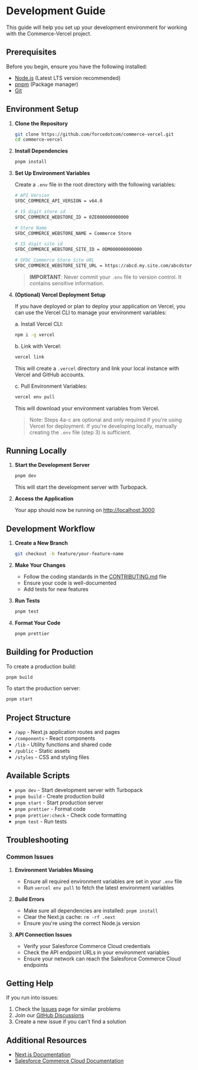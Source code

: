# Development Guide

This guide will help you set up your development environment for working with the Commerce-Vercel project.

## Prerequisites

Before you begin, ensure you have the following installed:

- [Node.js](https://nodejs.org/) (Latest LTS version recommended)
- [pnpm](https://pnpm.io/) (Package manager)
- [Git](https://git-scm.com/)

## Environment Setup

1. **Clone the Repository**
   ```bash
   git clone https://github.com/forcedotcom/commerce-vercel.git
   cd commerce-vercel
   ```

2. **Install Dependencies**
   ```bash
   pnpm install
   ```

3. **Set Up Environment Variables**
   
   Create a `.env` file in the root directory with the following variables:

   ```bash
   # API Version
   SFDC_COMMERCE_API_VERSION = v64.0

   # 15 digit store id
   SFDC_COMMERCE_WEBSTORE_ID = 0ZE000000000000

   # Store Name
   SFDC_COMMERCE_WEBSTORE_NAME = Commerce Store

   # 15 digit site id
   SFDC_COMMERCE_WEBSTORE_SITE_ID = 0DM000000000000

   # SFDC Commerce Store Site URL
   SFDC_COMMERCE_WEBSTORE_SITE_URL = https://abcd.my.site.com/abcdstore
   ```

   > **IMPORTANT**: Never commit your `.env` file to version control. It contains sensitive information.

4. **(Optional) Vercel Deployment Setup**

   If you have deployed or plan to deploy your application on Vercel, you can use the Vercel CLI to manage your environment variables:

   a. Install Vercel CLI:
   ```bash
   npm i -g vercel
   ```

   b. Link with Vercel:
   ```bash
   vercel link
   ```
   This will create a `.vercel` directory and link your local instance with Vercel and GitHub accounts.

   c. Pull Environment Variables:
   ```bash
   vercel env pull
   ```
   This will download your environment variables from Vercel.

   > Note: Steps 4a-c are optional and only required if you're using Vercel for deployment. If you're developing locally, manually creating the `.env` file (step 3) is sufficient.

## Running Locally

1. **Start the Development Server**
   ```bash
   pnpm dev
   ```
   This will start the development server with Turbopack.

2. **Access the Application**
   
   Your app should now be running on [http://localhost:3000](http://localhost:3000)

## Development Workflow

1. **Create a New Branch**
   ```bash
   git checkout -b feature/your-feature-name
   ```

2. **Make Your Changes**
   - Follow the coding standards in the [CONTRIBUTING.md](CONTRIBUTING.md) file
   - Ensure your code is well-documented
   - Add tests for new features

3. **Run Tests**
   ```bash
   pnpm test
   ```

4. **Format Your Code**
   ```bash
   pnpm prettier
   ```

## Building for Production

To create a production build:

```bash
pnpm build
```

To start the production server:

```bash
pnpm start
```

## Project Structure

- `/app` - Next.js application routes and pages
- `/components` - React components
- `/lib` - Utility functions and shared code
- `/public` - Static assets
- `/styles` - CSS and styling files

## Available Scripts

- `pnpm dev` - Start development server with Turbopack
- `pnpm build` - Create production build
- `pnpm start` - Start production server
- `pnpm prettier` - Format code
- `pnpm prettier:check` - Check code formatting
- `pnpm test` - Run tests

## Troubleshooting

### Common Issues

1. **Environment Variables Missing**
   - Ensure all required environment variables are set in your `.env` file
   - Run `vercel env pull` to fetch the latest environment variables

2. **Build Errors**
   - Make sure all dependencies are installed: `pnpm install`
   - Clear the Next.js cache: `rm -rf .next`
   - Ensure you're using the correct Node.js version

3. **API Connection Issues**
   - Verify your Salesforce Commerce Cloud credentials
   - Check the API endpoint URLs in your environment variables
   - Ensure your network can reach the Salesforce Commerce Cloud endpoints

## Getting Help

If you run into issues:

1. Check the [Issues](https://github.com/forcedotcom/commerce-vercel/issues) page for similar problems
2. Join our [GitHub Discussions](https://github.com/forcedotcom/commerce-vercel/discussions)
3. Create a new issue if you can't find a solution

## Additional Resources

- [Next.js Documentation](https://nextjs.org/docs)
- [Salesforce Commerce Cloud Documentation](https://developer.salesforce.com/docs/commerce/commerce-cloud) 